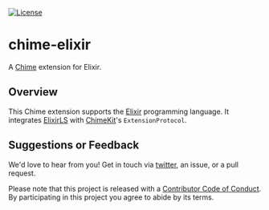 [![License][license badge]][license]

# chime-elixir
A [Chime][chime] extension for Elixir.

## Overview

This Chime extension supports the [Elixir][elixir] programming language. It integrates [ElixirLS][elixir-ls] with [ChimeKit][chimekit]'s `ExtensionProtocol`.

## Suggestions or Feedback

We'd love to hear from you! Get in touch via [twitter](https://twitter.com/chimehq), an issue, or a pull request.

Please note that this project is released with a [Contributor Code of Conduct](CODE_OF_CONDUCT.md). By participating in this project you agree to abide by its terms.

[license]: https://opensource.org/licenses/BSD-3-Clause
[license badge]: https://img.shields.io/github/license/ChimeHQ/chime-rust
[chime]: https://www.chimehq.com
[elixir]: https://elixir-lang.org
[elixir-ls]: https://github.com/elixir-lsp/elixir-ls
[chimekit]: https://github.com/ChimeHQ/ChimeKit
